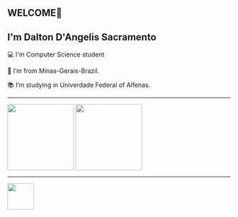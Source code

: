 ## WELCOME👋

## I'm Dalton D'Angelis Sacramento

:computer: I'm Computer Science student

:house_with_garden: I’m from Minas-Gerais-Brazil.

:books: I’m studying in Univerdade Federal of Alfenas.


---

<div>
<img height ="150em" align="center" src="https://github-readme-stats.vercel.app/api?username=DaltonSacramento&theme=buefy&show_icons=true"/>

<img height ="150em" align="center" src="https://github-readme-stats.vercel.app/api/top-langs/?username=DaltonSacramento&layout=compact"/>
</div>

---

<a href="https://www.linkedin.com/in/dalton-d-angelis-sacramento-335334315/">
<img src="https://cdn.jsdelivr.net/gh/devicons/devicon@latest/icons/linkedin/linkedin-original.svg" align="center" heigth="50" width="60">
</a>